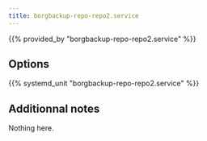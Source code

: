 ```yaml
---
title: borgbackup-repo-repo2.service
---
```


{{% provided_by "borgbackup-repo-repo2.service" %}}

## Options

{{% systemd_unit "borgbackup-repo-repo2.service" %}}

## Additionnal notes

Nothing here.